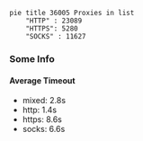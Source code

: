 
```mermaid
pie title 36005 Proxies in list
    "HTTP" : 23089
    "HTTPS": 5280
    "SOCKS" : 11627
```

### Some Info
#### Average Timeout

- mixed: 2.8s
- http: 1.4s
- https: 8.6s
- socks: 6.6s